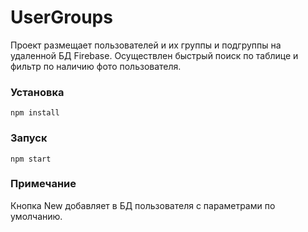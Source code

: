 # UserGroups

Проект размещает пользователей и их группы и подгруппы на удаленной БД Firebase. 
Осуществлен быстрый поиск по таблице и фильтр по наличию фото пользователя.

### Установка
`npm install`

### Запуск
`npm start`

### Примечание
Кнопка New добавляет в БД пользователя с параметрами по умолчанию.
